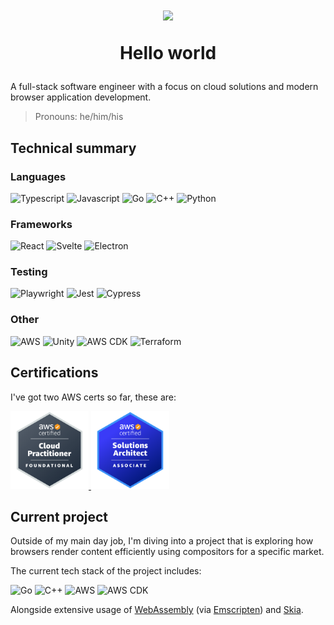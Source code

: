 <h1>
<div id="header" align="center">
  <img src="https://media.giphy.com/media/H8FP5CniGPbB4zFnRR/giphy.gif" width="200" />
  <p>Hello world</p>
</div>
</h1>

A full-stack software engineer with a focus on cloud solutions and modern browser application development.

> Pronouns: he/him/his

<h2>Technical summary</h2>
<h3>Languages</h3>
<p>
  <img alt="Typescript" src="https://img.shields.io/badge/-Typescript-007acd?style=flat&logo=typescript&logoColor=white" />
  <img alt="Javascript" src="https://img.shields.io/badge/-Javascript-f0db4f?style=flat&logo=javascript&logoColor=323330" />
  <img alt="Go" src="https://img.shields.io/badge/-Go-00aed8?style=flat&logo=go&logoColor=white" />
  <img alt="C++" src="https://img.shields.io/badge/-C++-00589c?style=flat&logo=c%2B%2B&logoColor=white" />
  <img alt="Python" src="https://img.shields.io/badge/-Python-3776aa?style=flat&logo=python&logoColor=white" />
</p>

<h3>Frameworks</h3>
<p>
  <img alt="React" src="https://img.shields.io/badge/-React-61dbfb?style=flat&logo=react&logoColor=black" />
  <img alt="Svelte" src="https://img.shields.io/badge/-Svelte-ff3e00?style=flat&logo=svelte&logoColor=white" />
  <img alt="Electron" src="https://img.shields.io/badge/-Electron-2b2d3a?style=flat&logo=electron&logoColor=white" />
</p>

<h3>Testing</h3>
<p>
  <img alt="Playwright" src="https://img.shields.io/badge/-Playwright-242526?style=flat&logo=playwright&logoColor=white" />
  <img alt="Jest" src="https://img.shields.io/badge/-Jest-15c213?style=flat&logo=jest&logoColor=white" />
  <img alt="Cypress" src="https://img.shields.io/badge/-Cypress-ffffff?style=flat&logo=cypress&logoColor=black" />
</p>

<h3>Other</h3>
<p>
  <img alt="AWS" src="https://img.shields.io/badge/-AWS-f79919?style=flat&logo=amazon-aws&logoColor=white" />
  <img alt="Unity" src="https://img.shields.io/badge/-Unity-black?style=flat&logo=unity&logoColor=white" />
  <img alt="AWS CDK" src="https://img.shields.io/badge/-AWS%20CDK-ffc330?style=flat&logo=cdk&logoColor=white">
  <img alt="Terraform" src="https://img.shields.io/badge/-Terraform-5f42e8?style=flat&logo=terraform&logoColor=white">
</p>

<h2>Certifications</h2>

I've got two AWS certs so far, these are:

<p>
  <a href="https://www.credly.com/badges/f3e90b97-582a-4f87-a8f4-056aed997d2a/public_url">
    <img alt="Cloud practitioner badge" src="./imgs/cloud_practitioner_badge.png" width="125" />
  </a>
  
  <a href="https://www.credly.com/badges/b24439b2-ee32-4d6d-bb60-4175d2575e58/public_url">
    <img alt="Solutions architect associate badge" src="./imgs/solutions_architect_associate_badge.png" width="125" />
  </a>
</p>


<h2>Current project</h2>

Outside of my main day job, I'm diving into a project that is exploring how browsers render content efficiently using compositors for a specific market. 

The current tech stack of the project includes:
<p>
  <img alt="Go" src="https://img.shields.io/badge/-Go-00aed8?style=flat&logo=go&logoColor=white" />
  <img alt="C++" src="https://img.shields.io/badge/-C++-00589c?style=flat&logo=c%2B%2B&logoColor=white" />
  <img alt="AWS" src="https://img.shields.io/badge/-AWS-f79919?style=flat&logo=amazon-aws&logoColor=white" />
  <img alt="AWS CDK" src="https://img.shields.io/badge/-AWS%20CDK-ffc330?style=flat&logo=cdk&logoColor=white">
</p>

Alongside extensive usage of [WebAssembly](https://webassembly.org/) (via [Emscripten](https://emscripten.org/)) and [Skia](https://skia.org/).
